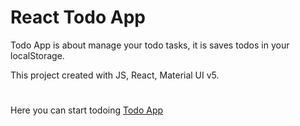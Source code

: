 # React Todo App

Todo App is about manage your todo tasks, it is saves todos in your localStorage.

This project created with JS, React, Material UI v5. 

#

Here you can start todoing [Todo App](https://react-todo-app-lake-iota-51.vercel.app)


